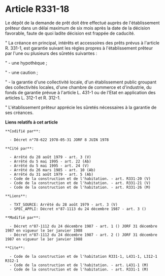 # Article R331-18

Le dépôt de la demande de prêt doit être effectué auprès de l'établissement prêteur dans un délai maximum de six mois après
la date de la décision favorable, faute de quoi ladite décision est frappée de caducité.

" La créance en principal, intérêts et accessoires des prêts prévus à l'article R. 331-1, est garantie suivant les règles
propres à l'établissement prêteur par l'une ou plusieurs des sûretés suivantes :

" - une hypothèque ;

" - une caution ;

" - la garantie d'une collectivité locale, d'un établissement public groupant des collectivités locales, d'une chambre de
commerce et d'industrie, du fonds de garantie prévue à l'article L. 431-1 ou de l'Etat en application des articles L. 312-1
et R. 312-1.

" L'établissement prêteur apprécie les sûretés nécessaires à la garantie de ses créances.

**Liens relatifs à cet article**

	**Codifié par**:

	  - Décret n°78-622 1978-05-31 JORF 8 JUIN 1978

	**Cité par**:

	  - Arrêté du 28 août 1979 - art. 3 (V)
	  - Arrêté du 5 mai 1995 - art. 22 (Ab)
	  - Arrêté du 5 mai 1995 - art. 24 (V)
	  - Arrêté du 26 mars 1985 - art. 10 (Ab)
	  - Arrêté du 31 août 1979 - art. 5 (Ab)
	  - Code de la construction et de l'habitation. - art. R331-20 (V)
	  - Code de la construction et de l'habitation. - art. R331-21 (V)
	  - Code de la construction et de l'habitation. - art. R331-26 (M)

	**Liens**:

	  - TXT_SOURCE: Arrêté du 28 août 1979 - art. 3 (V)
	  - SPEC_APPLI: Décret n°87-1113 du 24 décembre 1987 - art. 3 ()

	**Modifié par**:

	  - Décret n°87-1112 du 24 décembre 1987 - art. 1 () JORF 31 décembre 1987 en vigueur le 1er janvier 1988
	  - Décret n°87-1112 du 24 décembre 1987 - art. 2 () JORF 31 décembre 1987 en vigueur le 1er janvier 1988

	**Cite**:

	  - Code de la construction et de l'habitation R331-1, L431-1, L312-1 R312-1
	  - Code de la construction et de l'habitation. - art. L431-1 (M)
	  - Code de la construction et de l'habitation. - art. R331-1 (M)
